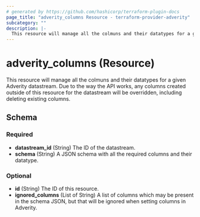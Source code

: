 ```yaml
---
# generated by https://github.com/hashicorp/terraform-plugin-docs
page_title: "adverity_columns Resource - terraform-provider-adverity"
subcategory: ""
description: |-
  This resource will manage all the colmuns and their datatypes for a given Adverity datastream. Due to the way the API works, any columns created outside of this resource for the datastream will be overridden, including deleting existing columns.
---
```


# adverity_columns (Resource)

This resource will manage all the colmuns and their datatypes for a given Adverity datastream. Due to the way the API works, any columns created outside of this resource for the datastream will be overridden, including deleting existing columns.



<!-- schema generated by tfplugindocs -->
## Schema

### Required

- **datastream_id** (String) The ID of the datastream.
- **schema** (String) A JSON schema with all the required columns and their datatype.

### Optional

- **id** (String) The ID of this resource.
- **ignored_columns** (List of String) A list of columns which may be present in the schema JSON, but that will be ignored when setting columns in Adverity.


